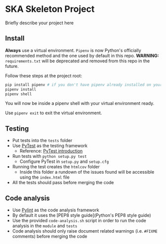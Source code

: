 SKA Skeleton Project
====================

Briefly describe your project here

Install 
-------

**Always** use a virtual environment. `Pipenv` is now Python's officially recommended method and the one used by
default in this repo. **WARNING:** `requirements.txt` will be deprecated and removed from this repo in the future.

Follow these steps at the project root:

```bash
pip install pipenv # if you don't have pipenv already installed on your system
pipenv install
pipenv shell
```

You will now be inside a pipenv shell with your virtual environment ready.

Use `pipenv exit` to exit the virtual environment.


Testing
-------

* Put tests into the `tests` folder
* Use [PyTest](https://pytest.org) as the testing framework
  - Reference: [PyTest introduction](http://pythontesting.net/framework/pytest/pytest-introduction/)
* Run tests with `python setup.py test`
  - Configure PyTest in `setup.py` and `setup.cfg`
* Running the test creates the `htmlcov` folder
    - Inside this folder a rundown of the issues found will be accessible using the `index.html` file
* All the tests should pass before merging the code 
 
 Code analysis
 -------------
 * Use [Pylint](https://www.pylint.org) as the code analysis framework
 * By default it uses the [PEP8 style guide](Python's PEP8 style guide)
 * Use the provided `code-analysis.sh` script in order to run the code analysis in the `module` and `tests`
 * Code analysis should only raise document related warnings (i.e. `#FIXME` comments) before merging the code